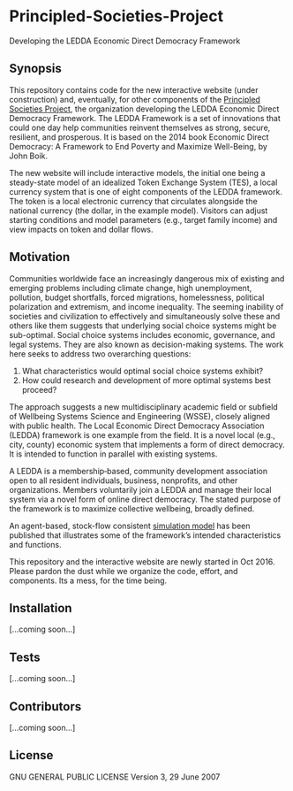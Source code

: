 # Principled-Societies-Project
Developing the LEDDA Economic Direct Democracy Framework

## Synopsis

This repository contains code for the new interactive website (under construction) and, eventually, for other components of the [Principled Societies Project](http://www.PrincipledSocietiesProject.org), the organization developing the LEDDA Economic Direct Democracy Framework. The LEDDA Framework is a set of innovations that could one day help communities reinvent themselves as strong, secure, resilient, and prosperous. It is based on the 2014 book Economic Direct Democracy: A Framework to End Poverty and Maximize Well-Being, by John Boik.

The new website will include interactive models, the initial one being a steady-state model of an idealized Token Exchange System (TES), a local currency system that is one of eight components of the LEDDA framework. The token is a local electronic currency that 
circulates alongside the national currency (the dollar, in the example model). Visitors can adjust starting conditions and model parameters (e.g., target family income) and view impacts on token and dollar flows. 

## Motivation

Communities worldwide face an increasingly dangerous mix of existing and emerging problems including climate change, high unemployment, pollution, budget shortfalls, forced migrations, homelessness, political polarization and extremism, and income inequality. The seeming inability of societies and civilization to effectively and simultaneously solve these and others like them suggests that underlying social choice systems might be sub-optimal. Social choice systems includes economic, governance, and legal systems. They are also known as decision-making systems. The work here seeks to address two overarching questions:

1. What characteristics would optimal social choice systems exhibit?
2. How could research and development of more optimal systems best proceed?

The approach suggests a new multidisciplinary academic field or subfield of Wellbeing Systems Science and Engineering (WSSE), closely aligned with public health. The Local Economic Direct Democracy Association (LEDDA) framework is one example from the field. It is a novel local (e.g., city, county) economic system that implements a form of direct democracy. It is intended to function in parallel with existing systems. 

A LEDDA is a membership‐based, community development association open to all resident individuals, business, nonprofits, and other organizations. Members voluntarily join a LEDDA and manage their local system via a novel form of online direct democracy. The stated purpose of the framework is to maximize collective wellbeing, broadly defined. 

An agent-based, stock-flow consistent [simulation model](https://ijccr.net/2014/10/14/first-micro-simulation-model-of-a-ledda-community-currency-dollar-economy/) has been published that illustrates some of the framework’s intended characteristics and functions. 

This repository and the interactive website are newly started in Oct 2016. Please pardon the dust while we organize the code, effort, and components. Its a mess, for the time being.


## Installation

[...coming soon...]

## Tests

[...coming soon...]

## Contributors

[...coming soon...]

## License

GNU GENERAL PUBLIC LICENSE Version 3, 29 June 2007

